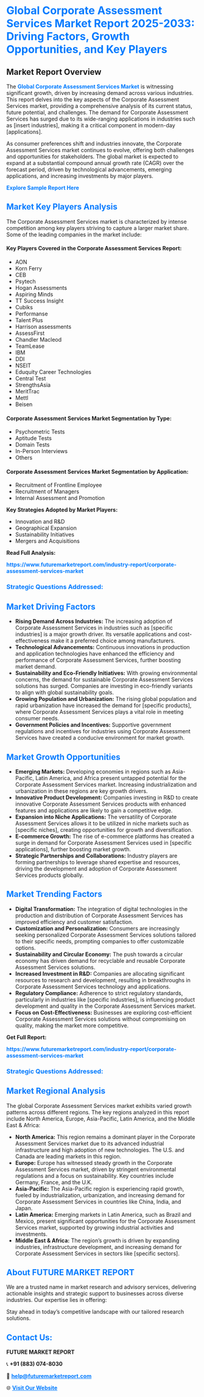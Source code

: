 <h1 style="color: #007BFF;">Global Corporate Assessment Services Market Report 2025-2033: Driving Factors, Growth Opportunities, and Key Players</h1>

<section id="overview">
<h2>Market Report Overview</h2>
<p>The <a href="https://www.futuremarketreport.com/industry-report/corporate-assessment-services-market" style="color: #007BFF; text-decoration: none;"><strong>Global Corporate Assessment Services Market</strong></a> is witnessing significant growth, driven by increasing demand across various industries. This report delves into the key aspects of the Corporate Assessment Services market, providing a comprehensive analysis of its current status, future potential, and challenges. The demand for Corporate Assessment Services has surged due to its wide-ranging applications in industries such as [insert industries], making it a critical component in modern-day [applications].</p>
<p>As consumer preferences shift and industries innovate, the Corporate Assessment Services market continues to evolve, offering both challenges and opportunities for stakeholders. The global market is expected to expand at a substantial compound annual growth rate (CAGR) over the forecast period, driven by technological advancements, emerging applications, and increasing investments by major players.</p>
</section>

<section id="overview">
<p><a href="https://www.futuremarketreport.com/request-sample/reportId=26730" style="color: #007BFF; text-decoration: none;"><strong>Explore Sample Report Here</strong></a></p>
</section>

<section id="key-players">
<h2 style="color: #007BFF;">Market Key Players Analysis</h2>
<p>The Corporate Assessment Services market is characterized by intense competition among key players striving to capture a larger market share. Some of the leading companies in the market include:</p>
<h4>Key Players Covered in the Corporate Assessment Services Report:</h4>
<ul><li>AON</li><li>Korn Ferry</li><li>CEB</li><li>Psytech</li><li>Hogan Assessments</li><li>Aspiring Minds</li><li>TT Success Insight</li><li>Cubiks</li><li>Performanse</li><li>Talent Plus</li><li>Harrison assessments</li><li>AssessFirst</li><li>Chandler Macleod</li><li>TeamLease</li><li>IBM</li><li>DDI</li><li>NSEIT</li><li>Eduquity Career Technologies</li><li>Central Test</li><li>StrengthsAsia</li><li>MeritTrac</li><li>Mettl</li><li>Beisen</li></ul>
<h4>Corporate Assessment Services Market Segmentation by Type:</h4>
<ul><li>Psychometric Tests</li><li>Aptitude Tests</li><li>Domain Tests</li><li>In-Person Interviews</li><li>Others</li></ul>

<h4>Corporate Assessment Services Market Segmentation by Application:</h4>
<ul><li>Recruitment of Frontline Employee</li><li>Recruitment of Managers</li><li>Internal Assessment and Promotion</li></ul>
<p><strong>Key Strategies Adopted by Market Players:</strong></p>
<ul>
<li>Innovation and R&D</li>
<li>Geographical Expansion</li>
<li>Sustainability Initiatives</li>
<li>Mergers and Acquisitions</li>
</ul>
</section>

<section>
<p><strong>Read Full Analysis: </strong></p><a href="https://www.futuremarketreport.com/industry-report/corporate-assessment-services-market" style="color: #007BFF; text-decoration: none;"><strong>https://www.futuremarketreport.com/industry-report/corporate-assessment-services-market</strong></a>
<h3 style="color: #007BFF;">Strategic Questions Addressed:</h3>
</section>

<section id="driving-factors">
<h2 style="color: #007BFF;">Market Driving Factors</h2>
<ul>
<li><strong>Rising Demand Across Industries:</strong> The increasing adoption of Corporate Assessment Services in industries such as [specific industries] is a major growth driver. Its versatile applications and cost-effectiveness make it a preferred choice among manufacturers.</li>
<li><strong>Technological Advancements:</strong> Continuous innovations in production and application technologies have enhanced the efficiency and performance of Corporate Assessment Services, further boosting market demand.</li>
<li><strong>Sustainability and Eco-Friendly Initiatives:</strong> With growing environmental concerns, the demand for sustainable Corporate Assessment Services solutions has surged. Companies are investing in eco-friendly variants to align with global sustainability goals.</li>
<li><strong>Growing Population and Urbanization:</strong> The rising global population and rapid urbanization have increased the demand for [specific products], where Corporate Assessment Services plays a vital role in meeting consumer needs.</li>
<li><strong>Government Policies and Incentives:</strong> Supportive government regulations and incentives for industries using Corporate Assessment Services have created a conducive environment for market growth.</li>
</ul>
</section>

<section id="growth-opportunities">
<h2 style="color: #007BFF;">Market Growth Opportunities</h2>
<ul>
<li><strong>Emerging Markets:</strong> Developing economies in regions such as Asia-Pacific, Latin America, and Africa present untapped potential for the Corporate Assessment Services market. Increasing industrialization and urbanization in these regions are key growth drivers.</li>
<li><strong>Innovative Product Development:</strong> Companies investing in R&D to create innovative Corporate Assessment Services products with enhanced features and applications are likely to gain a competitive edge.</li>
<li><strong>Expansion into Niche Applications:</strong> The versatility of Corporate Assessment Services allows it to be utilized in niche markets such as [specific niches], creating opportunities for growth and diversification.</li>
<li><strong>E-commerce Growth:</strong> The rise of e-commerce platforms has created a surge in demand for Corporate Assessment Services used in [specific applications], further boosting market growth.</li>
<li><strong>Strategic Partnerships and Collaborations:</strong> Industry players are forming partnerships to leverage shared expertise and resources, driving the development and adoption of Corporate Assessment Services products globally.</li>
</ul>
</section>

<section id="trending-factors">
<h2 style="color: #007BFF;">Market Trending Factors</h2>
<ul>
<li><strong>Digital Transformation:</strong> The integration of digital technologies in the production and distribution of Corporate Assessment Services has improved efficiency and customer satisfaction.</li>
<li><strong>Customization and Personalization:</strong> Consumers are increasingly seeking personalized Corporate Assessment Services solutions tailored to their specific needs, prompting companies to offer customizable options.</li>
<li><strong>Sustainability and Circular Economy:</strong> The push towards a circular economy has driven demand for recyclable and reusable Corporate Assessment Services solutions.</li>
<li><strong>Increased Investment in R&D:</strong> Companies are allocating significant resources to research and development, resulting in breakthroughs in Corporate Assessment Services technology and applications.</li>
<li><strong>Regulatory Compliance:</strong> Adherence to strict regulatory standards, particularly in industries like [specific industries], is influencing product development and quality in the Corporate Assessment Services market.</li>
<li><strong>Focus on Cost-Effectiveness:</strong> Businesses are exploring cost-efficient Corporate Assessment Services solutions without compromising on quality, making the market more competitive.</li>
</ul>
</section>

<section>
<p><strong>Get Full Report: </strong></p><a href="https://www.futuremarketreport.com/industry-report/corporate-assessment-services-market" style="color: #007BFF; text-decoration: none;"><strong>https://www.futuremarketreport.com/industry-report/corporate-assessment-services-market</strong></a>
<h3 style="color: #007BFF;">Strategic Questions Addressed:</h3>
</section>


<section id="regional-analysis">
<h2 style="color: #007BFF;">Market Regional Analysis</h2>
<p>The global Corporate Assessment Services market exhibits varied growth patterns across different regions. The key regions analyzed in this report include North America, Europe, Asia-Pacific, Latin America, and the Middle East & Africa:</p>
<ul>
<li><strong>North America:</strong> This region remains a dominant player in the Corporate Assessment Services market due to its advanced industrial infrastructure and high adoption of new technologies. The U.S. and Canada are leading markets in this region.</li>
<li><strong>Europe:</strong> Europe has witnessed steady growth in the Corporate Assessment Services market, driven by stringent environmental regulations and a focus on sustainability. Key countries include Germany, France, and the U.K.</li>
<li><strong>Asia-Pacific:</strong> The Asia-Pacific region is experiencing rapid growth, fueled by industrialization, urbanization, and increasing demand for Corporate Assessment Services in countries like China, India, and Japan.</li>
<li><strong>Latin America:</strong> Emerging markets in Latin America, such as Brazil and Mexico, present significant opportunities for the Corporate Assessment Services market, supported by growing industrial activities and investments.</li>
<li><strong>Middle East & Africa:</strong> The region’s growth is driven by expanding industries, infrastructure development, and increasing demand for Corporate Assessment Services in sectors like [specific sectors].</li>
</ul>
</section>

<footer>
<h2 style="color: #007BFF;">About FUTURE MARKET REPORT</h2>
<p>We are a trusted name in market research and advisory services, delivering actionable insights and strategic support to businesses across diverse industries. Our expertise lies in offering:</p>

<p>Stay ahead in today’s competitive landscape with our tailored research solutions.</p>

<h2 style="color: #007BFF;">Contact Us:</h2>
<p><strong>FUTURE MARKET REPORT</strong></p>
<p>📞 <strong>+91 (883) 074-8030</strong></p>
<p>📧 <strong><a href="mailto:help@futuremarketreport.com" style="color: #007BFF;">help@futuremarketreport.com</a></strong></p>
<p>🌐 <strong><a href="https://www.futuremarketreport.com/" style="color: #007BFF;">Visit Our Website</a></strong></p>
</footer>